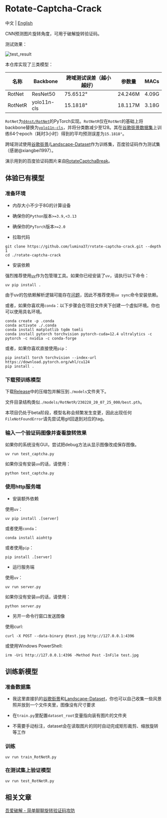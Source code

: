 # Rotate-Captcha-Crack

中文 | [English](https://github.com/lumina37/rotate-captcha-crack)

CNN预测图片旋转角度，可用于破解旋转验证码。

测试效果：

![test_result](https://user-images.githubusercontent.com/48282276/224320691-a8eefd23-392b-4580-a729-7869fa237eaa.png)

本仓库实现了三类模型：

| 名称    | Backbone    | 跨域测试误差（越小越好） | 参数量  | MACs  |
| ------- | ----------- | ------------------------ | ------- | ----- |
| RotNet  | ResNet50    | 75.6512°                 | 24.246M | 4.09G |
| RotNetR | yolo11n-cls | 15.1818°                 | 18.117M | 3.18G |

`RotNet`为[`d4nst/RotNet`](https://github.com/d4nst/RotNet/blob/master/train/train_street_view.py)的PyTorch实现。`RotNetR`仅在`RotNet`的基础上将backbone替换为[`yolo11n-cls`](https://docs.ultralytics.com/tasks/classify/)，并将分类数减少至128。其在[谷歌街景数据集](https://www.crcv.ucf.edu/data/GMCP_Geolocalization/)上训练64个epoch（耗时3小时）得到的平均预测误差为`15.1818°`。

跨域测试使用[谷歌街景](https://www.crcv.ucf.edu/data/GMCP_Geolocalization/)/[Landscape-Dataset](https://github.com/yuweiming70/Landscape-Dataset)作为训练集，百度验证码作为测试集（感谢@xiangbei1997）。

演示用到的百度验证码图片来自[RotateCaptchaBreak](https://github.com/chencchen/RotateCaptchaBreak/tree/master/data/baiduCaptcha)。

## 体验已有模型

### 准备环境

+ 内存大小不少于8G的计算设备

+ 确保你的`Python`版本`>=3.9,<3.13`

+ 确保你的`PyTorch`版本`>=2.0`

+ 拉取代码

```shell
git clone https://github.com/lumina37/rotate-captcha-crack.git --depth 1
cd ./rotate-captcha-crack
```

+ 安装依赖

强烈推荐使用[`uv`](https://docs.astral.sh/uv/)作为包管理工具。如果你已经安装了`uv`，请执行以下命令：

```shell
uv pip install .
```

由于uv的包依赖解析逻辑可能存在[问题](https://github.com/astral-sh/uv/issues/7202)，因此不推荐使用`uv sync`命令安装依赖。

或者，如果你喜欢用`conda`：以下步骤会在项目文件夹下创建一个虚拟环境。你也可以使用具名环境。

```shell
conda create -p .conda
conda activate ./.conda
conda install matplotlib tqdm tomli
conda install pytorch torchvision pytorch-cuda=12.4 ultralytics -c pytorch -c nvidia -c conda-forge
```

或者，如果你喜欢直接使用`pip`：

```shell
pip install torch torchvision --index-url https://download.pytorch.org/whl/cu124
pip install .
```

### 下载预训练模型

下载[Release](https://github.com/lumina37/rotate-captcha-crack/releases)中的压缩包并解压到`./models`文件夹下。

文件目录结构类似`./models/RotNetR/230228_20_07_25_000/best.pth`。

本项目仍处于beta阶段，模型名称会频繁发生变更，因此出现任何`FileNotFoundError`请先尝试用git回退到对应的tag。

### 输入一个验证码图像并查看旋转效果

如果你的系统没有GUI，尝试把debug方法从显示图像改成保存图像。

```shell
uv run test_captcha.py
```

如果你没有安装`uv`的话，请使用：

```shell
python test_captcha.py
```

### 使用http服务端

+ 安装额外依赖

使用`uv`：

```shell
uv pip install .[server]
```

或者使用`conda`：

```shell
conda install aiohttp
```

或者使用`pip`：

```shell
pip install .[server]
```

+ 运行服务端

使用`uv`：

```shell
uv run server.py
```

如果你没有安装`uv`的话，请使用：

```shell
python server.py
```

+ 另开一命令行窗口发送图像

使用curl:

```shell
curl -X POST --data-binary @test.jpg http://127.0.0.1:4396
```

或使用Windows PowerShell:

```shell
irm -Uri http://127.0.0.1:4396 -Method Post -InFile test.jpg
```

## 训练新模型

### 准备数据集

+ 我这里直接扒的[谷歌街景](https://www.crcv.ucf.edu/data/GMCP_Geolocalization/)和[Landscape-Dataset](https://github.com/yuweiming70/Landscape-Dataset)，你也可以自己收集一些风景照并放到一个文件夹里，图像没有尺寸要求

+ 在`train.py`里配置`dataset_root`变量指向装有图片的文件夹

+ 不需要手动标注，dataset会在读取图片的同时自动完成矩形裁剪、缩放旋转等工作

### 训练

```shell
uv run train_RotNetR.py
```

### 在测试集上验证模型

```shell
uv run test_RotNetR.py
```

## 相关文章

[吾爱破解 - 简单聊聊旋转验证码攻防](https://www.52pojie.cn/thread-1754224-1-1.html)
